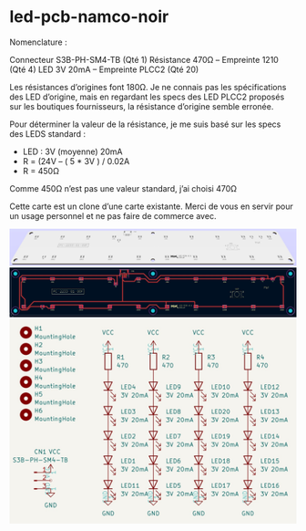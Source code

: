 # led-pcb-namco-noir
Nomenclature :

Connecteur S3B-PH-SM4-TB (Qté 1)
Résistance 470Ω – Empreinte 1210 (Qté 4)
LED 3V 20mA – Empreinte PLCC2 (Qté 20)
 
Les résistances d’origines font 180Ω. Je ne connais pas les spécifications des LED d’origine, mais en regardant les specs des LED PLCC2 proposés sur les boutiques fournisseurs, la résistance d’origine semble erronée.

Pour déterminer la valeur de la résistance, je me suis basé sur les specs des LEDS standard :
* LED : 3V (moyenne) 20mA
* R = (24V – ( 5 * 3V ) / 0.02A
* R = 450Ω

Comme 450Ω n’est pas une valeur standard, j’ai choisi 470Ω

Cette carte est un clone d’une carte existante.
Merci de vous en servir pour un usage personnel et ne pas faire de commerce avec.

![alt text](https://github.com/Mik027/led-pcb-namco-noir/blob/main/noir-cab-render.jpg)
![alt text](https://github.com/Mik027/led-pcb-namco-noir/blob/main/noir-cab-pcb.jpg)
![alt text](https://github.com/Mik027/led-pcb-namco-noir/blob/main/noir-cab-shematic.jpg)
